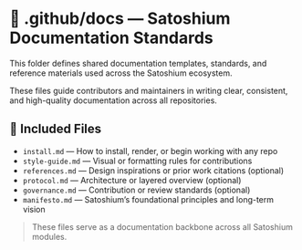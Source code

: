 # 📘 .github/docs — Satoshium Documentation Standards

This folder defines shared documentation templates, standards, and reference materials used across the Satoshium ecosystem.

These files guide contributors and maintainers in writing clear, consistent, and high-quality documentation across all repositories.

## 📂 Included Files

- `install.md` — How to install, render, or begin working with any repo
- `style-guide.md` — Visual or formatting rules for contributions
- `references.md` — Design inspirations or prior work citations (optional)
- `protocol.md` — Architecture or layered overview (optional)
- `governance.md` — Contribution or review standards (optional)
- `manifesto.md` — Satoshium’s foundational principles and long-term vision

> These files serve as a documentation backbone across all Satoshium modules.

